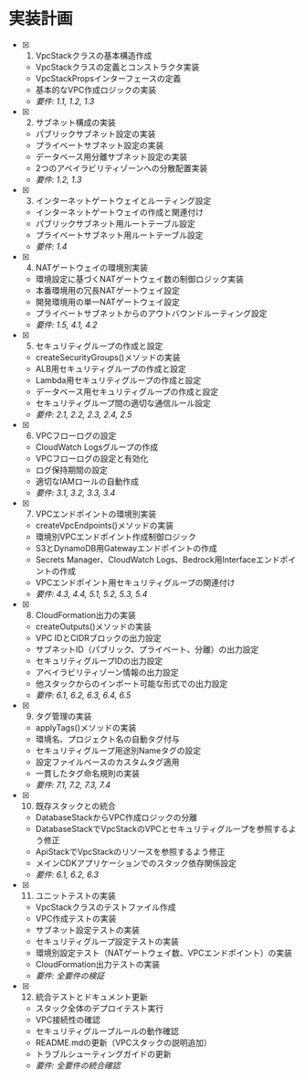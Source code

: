 # 実装計画

- [x] 1. VpcStackクラスの基本構造作成
  - VpcStackクラスの定義とコンストラクタ実装
  - VpcStackPropsインターフェースの定義
  - 基本的なVPC作成ロジックの実装
  - _要件: 1.1, 1.2, 1.3_

- [x] 2. サブネット構成の実装
  - パブリックサブネット設定の実装
  - プライベートサブネット設定の実装
  - データベース用分離サブネット設定の実装
  - 2つのアベイラビリティゾーンへの分散配置実装
  - _要件: 1.2, 1.3_

- [x] 3. インターネットゲートウェイとルーティング設定
  - インターネットゲートウェイの作成と関連付け
  - パブリックサブネット用ルートテーブル設定
  - プライベートサブネット用ルートテーブル設定
  - _要件: 1.4_

- [x] 4. NATゲートウェイの環境別実装
  - 環境設定に基づくNATゲートウェイ数の制御ロジック実装
  - 本番環境用の冗長NATゲートウェイ設定
  - 開発環境用の単一NATゲートウェイ設定
  - プライベートサブネットからのアウトバウンドルーティング設定
  - _要件: 1.5, 4.1, 4.2_

- [x] 5. セキュリティグループの作成と設定
  - createSecurityGroups()メソッドの実装
  - ALB用セキュリティグループの作成と設定
  - Lambda用セキュリティグループの作成と設定
  - データベース用セキュリティグループの作成と設定
  - セキュリティグループ間の適切な通信ルール設定
  - _要件: 2.1, 2.2, 2.3, 2.4, 2.5_

- [x] 6. VPCフローログの設定
  - CloudWatch Logsグループの作成
  - VPCフローログの設定と有効化
  - ログ保持期間の設定
  - 適切なIAMロールの自動作成
  - _要件: 3.1, 3.2, 3.3, 3.4_

- [x] 7. VPCエンドポイントの環境別実装
  - createVpcEndpoints()メソッドの実装
  - 環境別VPCエンドポイント作成制御ロジック
  - S3とDynamoDB用Gatewayエンドポイントの作成
  - Secrets Manager、CloudWatch Logs、Bedrock用Interfaceエンドポイントの作成
  - VPCエンドポイント用セキュリティグループの関連付け
  - _要件: 4.3, 4.4, 5.1, 5.2, 5.3, 5.4_

- [x] 8. CloudFormation出力の実装
  - createOutputs()メソッドの実装
  - VPC IDとCIDRブロックの出力設定
  - サブネットID（パブリック、プライベート、分離）の出力設定
  - セキュリティグループIDの出力設定
  - アベイラビリティゾーン情報の出力設定
  - 他スタックからのインポート可能な形式での出力設定
  - _要件: 6.1, 6.2, 6.3, 6.4, 6.5_

- [x] 9. タグ管理の実装
  - applyTags()メソッドの実装
  - 環境名、プロジェクト名の自動タグ付与
  - セキュリティグループ用途別Nameタグの設定
  - 設定ファイルベースのカスタムタグ適用
  - 一貫したタグ命名規則の実装
  - _要件: 7.1, 7.2, 7.3, 7.4_

- [x] 10. 既存スタックとの統合
  - DatabaseStackからVPC作成ロジックの分離
  - DatabaseStackでVpcStackのVPCとセキュリティグループを参照するよう修正
  - ApiStackでVpcStackのリソースを参照するよう修正
  - メインCDKアプリケーションでのスタック依存関係設定
  - _要件: 6.1, 6.2, 6.3_

- [x] 11. ユニットテストの実装
  - VpcStackクラスのテストファイル作成
  - VPC作成テストの実装
  - サブネット設定テストの実装
  - セキュリティグループ設定テストの実装
  - 環境別設定テスト（NATゲートウェイ数、VPCエンドポイント）の実装
  - CloudFormation出力テストの実装
  - _要件: 全要件の検証_

- [x] 12. 統合テストとドキュメント更新
  - スタック全体のデプロイテスト実行
  - VPC接続性の確認
  - セキュリティグループルールの動作確認
  - README.mdの更新（VPCスタックの説明追加）
  - トラブルシューティングガイドの更新
  - _要件: 全要件の統合確認_
